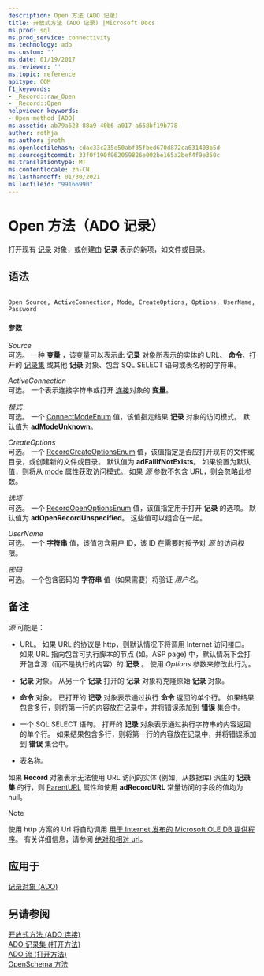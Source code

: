 ```yaml
---
description: Open 方法（ADO 记录）
title: 开放式方法 (ADO 记录) |Microsoft Docs
ms.prod: sql
ms.prod_service: connectivity
ms.technology: ado
ms.custom: ''
ms.date: 01/19/2017
ms.reviewer: ''
ms.topic: reference
apitype: COM
f1_keywords:
- _Record::raw_Open
- _Record::Open
helpviewer_keywords:
- Open method [ADO]
ms.assetid: ab79a623-88a9-40b6-a017-a658bf19b778
author: rothja
ms.author: jroth
ms.openlocfilehash: cdac33c235e50abf35fbed670d872ca631403b5d
ms.sourcegitcommit: 33f0f190f962059826e002be165a2bef4f9e350c
ms.translationtype: MT
ms.contentlocale: zh-CN
ms.lasthandoff: 01/30/2021
ms.locfileid: "99166990"
---
```

# <a name="open-method-ado-record"></a>Open 方法（ADO 记录）
打开现有 [记录](./record-object-ado.md) 对象，或创建由 **记录** 表示的新项，如文件或目录。  
  
## <a name="syntax"></a>语法  
  
```  
  
Open Source, ActiveConnection, Mode, CreateOptions, Options, UserName, Password  
```  
  
#### <a name="parameters"></a>参数  
 *Source*  
 可选。 一种 **变量** ，该变量可以表示此 **记录** 对象所表示的实体的 URL、 **命令**、打开的 [记录集](./recordset-object-ado.md) 或其他 **记录** 对象、包含 SQL SELECT 语句或表名称的字符串。  
  
 *ActiveConnection*  
 可选。 一个表示连接字符串或打开 [连接](./connection-object-ado.md)对象的 **变量**。  
  
 *模式*  
 可选。 一个 [ConnectModeEnum](./connectmodeenum.md) 值，该值指定结果 **记录** 对象的访问模式。 默认值为 **adModeUnknown**。  
  
 *CreateOptions*  
 可选。 一个 [RecordCreateOptionsEnum](./recordcreateoptionsenum.md) 值，该值指定是否应打开现有的文件或目录，或创建新的文件或目录。 默认值为 **adFailIfNotExists**。 如果设置为默认值，则将从 [mode](./mode-property-ado.md) 属性获取访问模式。 如果 *源* 参数不包含 URL，则会忽略此参数。  
  
 *选项*  
 可选。 一个 [RecordOpenOptionsEnum](./recordopenoptionsenum.md) 值，该值指定用于打开 **记录** 的选项。 默认值为 **adOpenRecordUnspecified**。 这些值可以组合在一起。  
  
 *UserName*  
 可选。 一个 **字符串** 值，该值包含用户 ID，该 ID 在需要时授予对 *源* 的访问权限。  
  
 *密码*  
 可选。 一个包含密码的 **字符串** 值（如果需要）将验证 *用户名*。  
  
## <a name="remarks"></a>备注  
 *源* 可能是：  
  
-   URL。 如果 URL 的协议是 http，则默认情况下将调用 Internet 访问接口。 如果 URL 指向包含可执行脚本的节点 (如。ASP page) 中，默认情况下会打开包含源（而不是执行的内容）的 **记录** 。 使用 *Options* 参数来修改此行为。  
  
-   **记录** 对象。 从另一个 **记录** 打开的 **记录** 对象将克隆原始 **记录** 对象。  
  
-   **命令** 对象。 已打开的 **记录** 对象表示通过执行 **命令** 返回的单个行。 如果结果包含多行，则将第一行的内容放在记录中，并将错误添加到 **错误** 集合中。  
  
-   一个 SQL SELECT 语句。 打开的 **记录** 对象表示通过执行字符串的内容返回的单个行。 如果结果包含多行，则将第一行的内容放在记录中，并将错误添加到 **错误** 集合中。  
  
-   表名称。  
  
 如果 **Record** 对象表示无法使用 URL 访问的实体 (例如，从数据库) 派生的 **记录集** 的行，则 [ParentURL](./parenturl-property-ado.md) 属性和使用 **adRecordURL** 常量访问的字段的值均为 null。  
  
> [!NOTE]
>  使用 http 方案的 Url 将自动调用 [用于 Internet 发布的 Microsoft OLE DB 提供程序](../../guide/appendixes/microsoft-ole-db-provider-for-internet-publishing.md)。 有关详细信息，请参阅 [绝对和相对 url](../../guide/data/absolute-and-relative-urls.md)。  
  
## <a name="applies-to"></a>应用于  
 [记录对象 (ADO)](./record-object-ado.md)  
  
## <a name="see-also"></a>另请参阅  
 [开放式方法 (ADO 连接) ](./open-method-ado-connection.md)   
 [ADO 记录集 (打开方法) ](./open-method-ado-recordset.md)   
 [ADO 流 (打开方法) ](./open-method-ado-stream.md)   
 [OpenSchema 方法](./openschema-method.md)